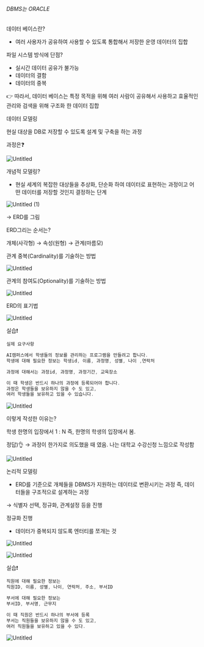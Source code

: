 ###### DBMS는 ORACLE

데이터 베이스란?

- 여러 사용자가 공유하여 사용할 수 있도록 통합해서 저장한 운영 데이터의 집합

파일 시스템 방식에 단점?

- 실시간 데이터 공유가 불가능
- 데이터의 결함
- 데이터의 중복

👉 따라서, 데이터 베이스는 특정 목적을 위해 여러 사람이 공유해서 사용하고 효율적인 관리와 검색을 위해 구조화 한 데이터 집합

데이터 모델링

현실 대상을 DB로 저장할 수 있도록 설계 및 구축을 하는 과정

과정은❓

![Untitled](https://github.com/chan0e/LG_DX_School_1/assets/94053008/9cba5fa9-7406-44c6-9788-95f127d029ac)


개념적 모델링?

- 현실 세계의 복잡한 대상들을 추상화, 단순화 하여 데이터로 표현하는 과정이고 어떤 데이터를 저장할 것인지 결정하는 단계

![Untitled (1)](https://github.com/chan0e/LG_DX_School_1/assets/94053008/87924fa2-16f5-465e-a54d-2d3a5542732e)


→ ERD를 그림

ERD그리는 순서는?

 개체(사각형) → 속성(원형) → 관계(마름모)

관계 중복(Cardinality)를 기술하는 방법

![Untitled](https://prod-files-secure.s3.us-west-2.amazonaws.com/cdfa4d55-2fb4-4225-a210-896d8982461a/a30a84ca-e868-418d-b3d5-9bd5f4de9cbe/Untitled.png)

관계의 참여도(Optionality)를 기술하는 방법

![Untitled](https://prod-files-secure.s3.us-west-2.amazonaws.com/cdfa4d55-2fb4-4225-a210-896d8982461a/a790e441-a2a6-4898-b105-1640097418b4/Untitled.png)

ERD의 표기법

![Untitled](https://prod-files-secure.s3.us-west-2.amazonaws.com/cdfa4d55-2fb4-4225-a210-896d8982461a/95ca7394-ef80-4a21-89f8-e93849322be7/Untitled.png)

실습❗

```jsx
실제 요구사항

AI캠퍼스에서 학생들의 정보를 관리하는 프로그램을 만들려고 합니다.
학생에 대해 필요한 정보는 학생id, 이름, 과정명, 성별, 나이 ,연락처

과정에 대해서는 과정id, 과정명, 과정기간, 교육장소

이 때 학생은 반드시 하나의 과정에 등록되어야 합니다.
과정은 학생들을 보유하지 않을 수 도 있고,
여러 학생들을 보유하고 있을 수 있습니다.
```

![Untitled](https://prod-files-secure.s3.us-west-2.amazonaws.com/cdfa4d55-2fb4-4225-a210-896d8982461a/d8a13f2b-f7d6-4089-8a67-d0c04cae30fd/Untitled.png)

이렇게 작성한 이유는?

학생 한명의 입장에서 1 : N 즉, 한명의 학생의 입장에서 봄.

정답)👌 → 과정이 한가지로 의도했을 때 였음. 나는 대학교 수강신청 느낌으로 작성함

![Untitled](https://prod-files-secure.s3.us-west-2.amazonaws.com/cdfa4d55-2fb4-4225-a210-896d8982461a/64ce3fda-8eed-476d-84c7-7bc4c92272c8/Untitled.png)

논리적 모델링

- ERD를 기준으로 개체들을 DBMS가 지원하는 데이터로 변환시키는 과정 즉, 데이터들을 구조적으로 설계하는 과정

→ 식별자 선택, 정규화, 관계설정 등을 진행

정규화 진행

- 데이터가 중복되지 않도록 엔터티를 쪼개는 것

![Untitled](https://prod-files-secure.s3.us-west-2.amazonaws.com/cdfa4d55-2fb4-4225-a210-896d8982461a/a18d9639-45aa-4ad7-803a-f2e50d742727/Untitled.png)

![Untitled](https://prod-files-secure.s3.us-west-2.amazonaws.com/cdfa4d55-2fb4-4225-a210-896d8982461a/d5943d0b-ccfd-4afa-aad7-bd1488eca57c/Untitled.png)

실습❗

```jsx
직원에 대해 필요한 정보는
직원ID, 이름, 성별, 나이, 연락처, 주소, 부서ID

부서에 대해 필요한 정보는
부서ID, 부서명, 근무지

이 때 직원은 반드시 하나의 부서에 등록
부서는 직원들을 보유하지 않을 수 도 있고,
여러 직원들을 보유하고 있을 수 있다.
```

![Untitled](https://prod-files-secure.s3.us-west-2.amazonaws.com/cdfa4d55-2fb4-4225-a210-896d8982461a/39df60c3-f839-442d-9877-12107eae42ba/Untitled.png)
